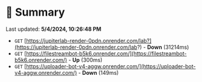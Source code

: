 # 📖 Summary
Last updated: **5/4/2024, 10:26:48 PM**

- `GET` [https://jupiterlab-render-0pdn.onrender.com/lab?](https://jupiterlab-render-0pdn.onrender.com/lab?) - **Down** (31214ms)
- `GET` [https://filestreambot-b5k6.onrender.com/](https://filestreambot-b5k6.onrender.com/) - **Up** (300ms)
- `GET` [https://uploader-bot-v4-aggw.onrender.com/](https://uploader-bot-v4-aggw.onrender.com/) - **Down** (149ms)
